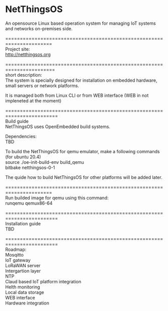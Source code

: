# NetThingsOS
An opensource Linux based operation system for managing IoT systems and networks on-premises side.   


======================================================================  
Project site:  
http://netthingsos.org

=======================================================================  
short description:  
The system is specially designed for installation on embedded hardware, small servers or network platforms.  

It is managed both from Linux CLI or from WEB interface (WEB in not impleneted at the moment)  




========================================================================  
Build guide  
NetThingsOS uses OpenEmbedded build systems.   

Dependencies:   
TBD  

To build the NetThingsOS for qemu emulator, make a following commands (for ubuntu 20.4)  
source ./oe-init-build-env build_qemu   
bitbake netthingsos-0-1  


The quide how to build NetThingsOS for other platforms will be added later. 


======================================================================  
Run builded image for qemu using this command:  
runqemu qemux86-64  

========================================================================    
Installation guide  
TBD


========================================================================  
Roadmap:  
Mosqitto  
IoT gateway  
LoRaWAN server  
Intergartion layer  
NTP  
Claud based IoT platform integration  
Helth monitoring  
Local data storage  
WEB interface  
Hardware integration  




